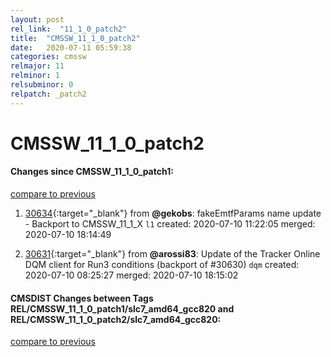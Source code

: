 ```yaml
---
layout: post
rel_link:  "11_1_0_patch2"
title:  "CMSSW_11_1_0_patch2"
date:   2020-07-11 05:59:38
categories: cmssw
relmajor: 11
relminor: 1
relsubminor: 0
relpatch: _patch2
---
```


# CMSSW_11_1_0_patch2
#### Changes since CMSSW_11_1_0_patch1:
[compare to previous](https://github.com/cms-sw/cmssw/compare/CMSSW_11_1_0_patch1...CMSSW_11_1_0_patch2)



1. [30634](http://github.com/cms-sw/cmssw/pull/30634){:target="_blank"}  from **@gekobs**: fakeEmtfParams name update - Backport to CMSSW_11_1_X `l1`  created: 2020-07-10 11:22:05 merged: 2020-07-10 18:14:49



2. [30631](http://github.com/cms-sw/cmssw/pull/30631){:target="_blank"}  from **@arossi83**: Update of the Tracker Online DQM client for Run3 conditions (backport of #30630) `dqm`  created: 2020-07-10 08:25:27 merged: 2020-07-10 18:15:02



#### CMSDIST Changes between Tags REL/CMSSW_11_1_0_patch1/slc7_amd64_gcc820 and REL/CMSSW_11_1_0_patch2/slc7_amd64_gcc820:
[compare to previous](https://github.com/cms-sw/cmsdist/compare/REL/CMSSW_11_1_0_patch1/slc7_amd64_gcc820...REL/CMSSW_11_1_0_patch2/slc7_amd64_gcc820)


